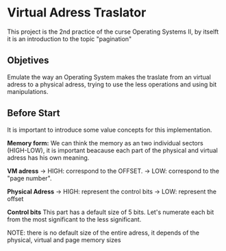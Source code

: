 # Virtual Adress Traslator

This project is the 2nd practice of the curse Operating Systems II, by itselft it is an introduction to the topic "pagination"

## Objetives
Emulate the way an Operating System makes the traslate from an virtual adress to a physical adress, trying to use the less operations and using bit manipulations.

## Before Start 
It is important to introduce some value concepts for this implementation.

**Memory form:**
We can think the memory as an two individual sectors (HIGH-LOW), it is important beacause each part of the physical and virtual adress has his own meaning.

**VM adress** 
-> HIGH: correspond to the OFFSET.
->  LOW: correspond to the "page number". 

**Physical Adress**
-> HIGH: represent the control bits
->  LOW: represent the offset

**Control bits**
This part has a default size of 5 bits. Let's numerate each bit from the most significant to the less significant.


NOTE: there is no default size of the entire adress, it depends of the physical, virtual and page memory sizes 